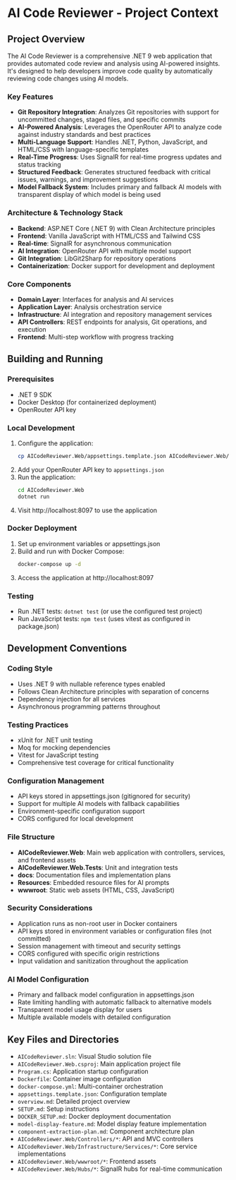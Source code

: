 # AI Code Reviewer - Project Context

## Project Overview

The AI Code Reviewer is a comprehensive .NET 9 web application that provides automated code review and analysis using AI-powered insights. It's designed to help developers improve code quality by automatically reviewing code changes using AI models.

### Key Features
- **Git Repository Integration**: Analyzes Git repositories with support for uncommitted changes, staged files, and specific commits
- **AI-Powered Analysis**: Leverages the OpenRouter API to analyze code against industry standards and best practices
- **Multi-Language Support**: Handles .NET, Python, JavaScript, and HTML/CSS with language-specific templates
- **Real-Time Progress**: Uses SignalR for real-time progress updates and status tracking
- **Structured Feedback**: Generates structured feedback with critical issues, warnings, and improvement suggestions
- **Model Fallback System**: Includes primary and fallback AI models with transparent display of which model is being used

### Architecture & Technology Stack
- **Backend**: ASP.NET Core (.NET 9) with Clean Architecture principles
- **Frontend**: Vanilla JavaScript with HTML/CSS and Tailwind CSS
- **Real-time**: SignalR for asynchronous communication
- **AI Integration**: OpenRouter API with multiple model support
- **Git Integration**: LibGit2Sharp for repository operations
- **Containerization**: Docker support for development and deployment

### Core Components
- **Domain Layer**: Interfaces for analysis and AI services
- **Application Layer**: Analysis orchestration service
- **Infrastructure**: AI integration and repository management services
- **API Controllers**: REST endpoints for analysis, Git operations, and execution
- **Frontend**: Multi-step workflow with progress tracking

## Building and Running

### Prerequisites
- .NET 9 SDK
- Docker Desktop (for containerized deployment)
- OpenRouter API key

### Local Development
1. Configure the application:
   ```bash
   cp AICodeReviewer.Web/appsettings.template.json AICodeReviewer.Web/appsettings.json
   ```
2. Add your OpenRouter API key to `appsettings.json`
3. Run the application:
   ```bash
   cd AICodeReviewer.Web
   dotnet run
   ```
4. Visit http://localhost:8097 to use the application

### Docker Deployment
1. Set up environment variables or appsettings.json
2. Build and run with Docker Compose:
   ```bash
   docker-compose up -d
   ```
3. Access the application at http://localhost:8097

### Testing
- Run .NET tests: `dotnet test` (or use the configured test project)
- Run JavaScript tests: `npm test` (uses vitest as configured in package.json)

## Development Conventions

### Coding Style
- Uses .NET 9 with nullable reference types enabled
- Follows Clean Architecture principles with separation of concerns
- Dependency injection for all services
- Asynchronous programming patterns throughout

### Testing Practices
- xUnit for .NET unit testing
- Moq for mocking dependencies
- Vitest for JavaScript testing
- Comprehensive test coverage for critical functionality

### Configuration Management
- API keys stored in appsettings.json (gitignored for security)
- Support for multiple AI models with fallback capabilities
- Environment-specific configuration support
- CORS configured for local development

### File Structure
- **AICodeReviewer.Web**: Main web application with controllers, services, and frontend assets
- **AICodeReviewer.Web.Tests**: Unit and integration tests
- **docs**: Documentation files and implementation plans
- **Resources**: Embedded resource files for AI prompts
- **wwwroot**: Static web assets (HTML, CSS, JavaScript)

### Security Considerations
- Application runs as non-root user in Docker containers
- API keys stored in environment variables or configuration files (not committed)
- Session management with timeout and security settings
- CORS configured with specific origin restrictions
- Input validation and sanitization throughout the application

### AI Model Configuration
- Primary and fallback model configuration in appsettings.json
- Rate limiting handling with automatic fallback to alternative models
- Transparent model usage display for users
- Multiple available models with detailed configuration

## Key Files and Directories
- `AICodeReviewer.sln`: Visual Studio solution file
- `AICodeReviewer.Web.csproj`: Main application project file
- `Program.cs`: Application startup configuration
- `Dockerfile`: Container image configuration
- `docker-compose.yml`: Multi-container orchestration
- `appsettings.template.json`: Configuration template
- `overview.md`: Detailed project overview
- `SETUP.md`: Setup instructions
- `DOCKER_SETUP.md`: Docker deployment documentation
- `model-display-feature.md`: Model display feature implementation
- `component-extraction-plan.md`: Component architecture plan
- `AICodeReviewer.Web/Controllers/*`: API and MVC controllers
- `AICodeReviewer.Web/Infrastructure/Services/*`: Core service implementations
- `AICodeReviewer.Web/wwwroot/*`: Frontend assets
- `AICodeReviewer.Web/Hubs/*`: SignalR hubs for real-time communication